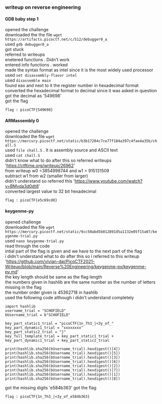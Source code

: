 ### writeup on reverse engineering

#### GDB baby step 1

opened the challenge    
downloaded the the file `wget https://artifacts.picoctf.net/c/512/debugger0_a`     
used `gdb debugger0_a`     
got stuck            
referred to writeups      
enetered functions . Didn't work     
entered info functions . worked      
made the syntax format as intel since it is the most widely used processor    
used `set disassembly-flavor intel`     
used `disassemble main`     
found eax and next to it the register number in hexadecimal format     
converted the hexadecimal format to decimal since it was asked in question     
got the decimal as '549698'     
got the flag     
```
flag : picoCTF{549698}
```


#### ARMassembly 0

opened the challenge     
downloaded the file `wget https://mercury.picoctf.net/static/b3b17204c7ce77f184a397c4fae4a35b/chall.S`   
used `file chall.S` . It is assembly source and ASCII text   
used `cat chall.S`    
didn't know what to do after this so referred writeups 'https://ctftime.org/writeup/26962'    
from writeup w0 =3854998744  and w1 = 915131509     
subtract w1 from w2 (smaller from larger)     
didn't understand so referred this 'https://www.youtube.com/watch?v=BMvda3d0dt8'    
converted largest value to 32 bit hexadecimal      
```
flag : picoCTF{e5c69cd8}
```


#### keygenme-py

opened challenge    
downloaded the file `wget https://mercury.picoctf.net/static/9cc50abd5b012891d5a1132e05f15a07/keygenme-trial.py`    
used `nano keygenme-trial.py`    
read through the code      
intial part of the flag is given and we have to the next part of the flag    
i didn't understand what to do after this so i referred to this writeup 'https://github.com/vivian-dai/PicoCTF2021-Writeup/blob/main/Reverse%20Engineering/keygenme-py/keygenme-py.md'    
the key length should be same as the flag length     
the numbers given in hashlib are the same number as the number of letters missing in the flag      
the number order given is 45362718 in hashlib      
used the following code although i didn't understand completely      
```
import hashlib  
username_trial = "SCHOFIELD"  
bUsername_trial = b"SCHOFIELD"  

key_part_static1_trial = "picoCTF{1n_7h3_|<3y_of_"  
key_part_dynamic1_trial = "xxxxxxxx"  
key_part_static2_trial = "}"  
key_full_template_trial = key_part_static1_trial + key_part_dynamic1_trial + key_part_static2_trial  

print(hashlib.sha256(bUsername_trial).hexdigest()[4])  
print(hashlib.sha256(bUsername_trial).hexdigest()[5])  
print(hashlib.sha256(bUsername_trial).hexdigest()[3])  
print(hashlib.sha256(bUsername_trial).hexdigest()[6])  
print(hashlib.sha256(bUsername_trial).hexdigest()[2])  
print(hashlib.sha256(bUsername_trial).hexdigest()[7])  
print(hashlib.sha256(bUsername_trial).hexdigest()[1])  
print(hashlib.sha256(bUsername_trial).hexdigest()[8])
```
got the missing digits 'e584b363'
got the flag 
```
flag : picoCTF{1n_7h3_|<3y_of_e584b363}
```
